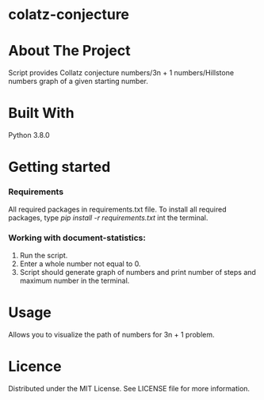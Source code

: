 # colatz-conjecture

# About The Project
Script provides Collatz conjecture numbers/3n + 1 numbers/Hillstone numbers graph of a given starting number.

# Built With
Python 3.8.0

# Getting started
### Requirements

All required packages in requirements.txt file.
To install all required packages, type _pip install -r requirements.txt_ int the terminal.

### Working with document-statistics:
1. Run the script.
2. Enter a whole number not equal to 0.
3. Script should generate graph of numbers and print number of steps and maximum number in the terminal.

# Usage
Allows you to visualize the path of numbers for 3n + 1 problem.

# Licence
Distributed under the MIT License. See LICENSE file for more information.

